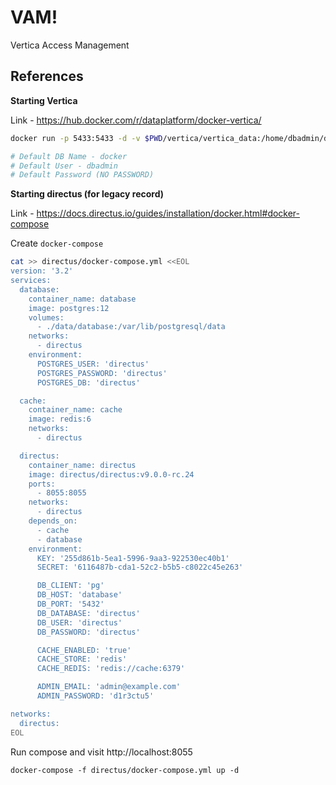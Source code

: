 # VAM!

Vertica Access Management

## References

**Starting Vertica**

Link - https://hub.docker.com/r/dataplatform/docker-vertica/

```bash
docker run -p 5433:5433 -d -v $PWD/vertica/vertica_data:/home/dbadmin/docker dataplatform/docker-vertica

# Default DB Name - docker
# Default User - dbadmin
# Default Password (NO PASSWORD)
```

**Starting directus (for legacy record)**

Link - https://docs.directus.io/guides/installation/docker.html#docker-compose

Create `docker-compose`

```bash
cat >> directus/docker-compose.yml <<EOL
version: '3.2'
services:
  database:
    container_name: database
    image: postgres:12
    volumes:
      - ./data/database:/var/lib/postgresql/data
    networks:
      - directus
    environment:
      POSTGRES_USER: 'directus'
      POSTGRES_PASSWORD: 'directus'
      POSTGRES_DB: 'directus'

  cache:
    container_name: cache
    image: redis:6
    networks:
      - directus

  directus:
    container_name: directus
    image: directus/directus:v9.0.0-rc.24
    ports:
      - 8055:8055
    networks:
      - directus
    depends_on:
      - cache
      - database
    environment:
      KEY: '255d861b-5ea1-5996-9aa3-922530ec40b1'
      SECRET: '6116487b-cda1-52c2-b5b5-c8022c45e263'

      DB_CLIENT: 'pg'
      DB_HOST: 'database'
      DB_PORT: '5432'
      DB_DATABASE: 'directus'
      DB_USER: 'directus'
      DB_PASSWORD: 'directus'

      CACHE_ENABLED: 'true'
      CACHE_STORE: 'redis'
      CACHE_REDIS: 'redis://cache:6379'

      ADMIN_EMAIL: 'admin@example.com'
      ADMIN_PASSWORD: 'd1r3ctu5'

networks:
  directus:
EOL
```

Run compose and visit http://localhost:8055
```
docker-compose -f directus/docker-compose.yml up -d
```